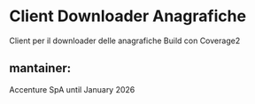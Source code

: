 # Client Downloader Anagrafiche
 
Client per il downloader delle anagrafiche
Build con Coverage2

## mantainer:
 Accenture SpA until January 2026